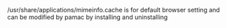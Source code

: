 /usr/share/applications/mimeinfo.cache is for default browser setting and can be modified by pamac by installing and uninstalling
